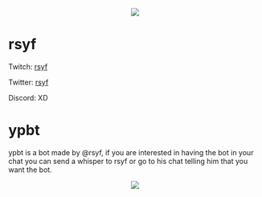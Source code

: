 <p align="center">
  <img src="https://cdn.betterttv.net/emote/602bf81dd049042e32dc49a5/3x" />
</p>


# rsyf
Twitch: [rsyf](https://twitch.tv/rsyf)

Twitter: [rsyf](https://twitter.com/jersonfpp)


Discord: XD


# ypbt 
ypbt is a bot made by @rsyf, if you are interested in having the bot in your chat you can send a whisper to rsyf or go to his chat telling him that you want the bot.
<p align="center">
  <img src="https://cdn.7tv.app/emote/603cb588c20d020014423c61/3x" />
</p>




